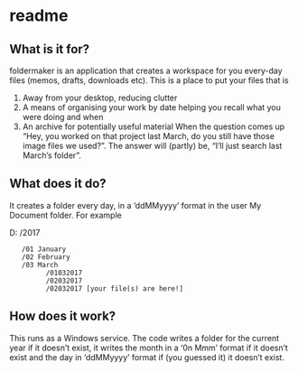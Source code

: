 # readme
## What is it for?
foldermaker is an application that creates a workspace for you every-day files (memos, drafts, downloads etc). This is a place to put your files that is
1.	Away from your desktop, reducing clutter
2.	A means of organising your work by date helping you recall what you were doing and when
3.	An archive for potentially useful material
When the question comes up “Hey, you worked on that project last March, do you still have those image files we used?”. The answer will (partly) be, “I’ll just search last March’s folder”.

## What does it do?
It creates a folder every day, in a ‘ddMMyyyy’ format in the user My Document folder. For example

D:
/2017

       /01 January
       /02 February
       /03 March
             /01032017
             /02032017
             /02032017 [your file(s) are here!]
## How does it work?
This runs as a Windows service. The code writes a folder for the current year if it doesn’t exist, it writes the month in a ‘0n Mmm’ format if it doesn’t exist and the day in ‘ddMMyyyy’ format if (you guessed it) it doesn’t exist.
